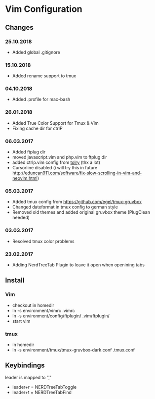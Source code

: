 # Vim Configuration

## Changes

### 25.10.2018
* Added global .gitignore

### 15.10.2018
* Added rename support to tmux

### 04.10.2018
* Added .profile for mac-bash

### 26.01.2018
* Added True Color Support for Tmux & Vim
* Fixing cache dir for ctrlP

### 06.03.2017
* Added ftplug dir
* moved javascript.vim and php.vim to ftplug dir
* added ctrlp.vim config from [tolry](https://github.com/tolry/vim) (thx a lot)
* Cursorline disabled (i will try this in future http://eduncan911.com/software/fix-slow-scrolling-in-vim-and-neovim.html)

### 05.03.2017
* Added tmux config from https://github.com/egel/tmux-gruvbox
* Changed dateformat in tmux config to german style
* Removed old themes and added original gruvbox theme (PlugClean needed)

### 03.03.2017
* Resolved tmux color problems

### 23.02.2017
* Adding NerdTreeTab Plugin to leave it open when openining tabs

## Install

### Vim

* checkout in homedir
* ln -s environment/vimrc .vimrc
* ln -s environment/config/ftplugin/ .vim/ftplugin/
* start vim

### tmux
* in homedir
* ln -s  environment/tmux/tmux-gruvbox-dark.conf .tmux.conf

## Keybindings
leader is mapped to ","
* leader+r = NERDTreeTabToggle
* leader+t = NERDTreeTabFind
